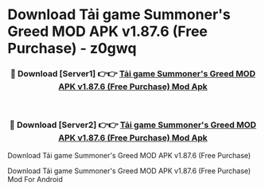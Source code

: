 # Download Tải game Summoner's Greed MOD APK v1.87.6 (Free Purchase) - z0gwq


<div align="center">
<h3>🔴 Download [Server1] 👉👉 <a href="https://apk-comot.site?title=Tải_game_Summoner's_Greed_MOD_APK_v1.87.6_(Free_Purchase)">Tải game Summoner's Greed MOD APK v1.87.6 (Free Purchase) Mod Apk</a></h3><br>
<h3>🔴 Download [Server2] 👉👉 <a href="https://apk-comot.site?title=Tải_game_Summoner's_Greed_MOD_APK_v1.87.6_(Free_Purchase)">Tải game Summoner's Greed MOD APK v1.87.6 (Free Purchase) Mod Apk</a></h3>
</div>



Download Tải game Summoner's Greed MOD APK v1.87.6 (Free Purchase) 

Download Tải game Summoner's Greed MOD APK v1.87.6 (Free Purchase) Mod For Android